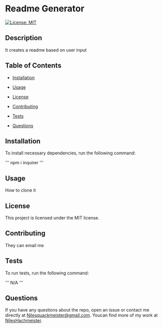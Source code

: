 # Readme Generator
[![License: MIT](https://img.shields.io/badge/License-MIT-yellow.svg)](https://opensource.org/licenses/MIT)

## Description

It creates a readme based on user input

## Table of Contents

* [Installation](#installation)  

* [Usage](#usage)

* [License](#license)

* [Contributing](#contributing)

* [Tests](#tests)

* [Questions](#questions)


## Installation

To install necessary dependencies, run the following command:

'''
npm i inquirer
'''

## Usage

How to clone it

## License

This project is licensed under the MIT license.

## Contributing

They can email me

## Tests

To run tests, run the following command:

'''
N/A
'''

## Questions

If you have any questions about the repo, open an issue or contact me directly at Nilesquackmeister@gmail.com. Youcan find more of my work at [NilesHachmeister](https://github.com/NilesHachmeister/).
